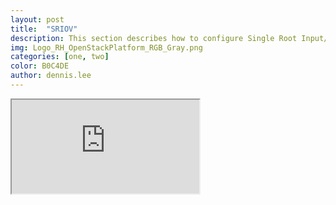 ```yaml
---
layout: post
title:  "SRIOV"
description: This section describes how to configure Single Root Input/Output Virtualization (SRIOV) compute node in Red Hat OpenStack version 13.
img: Logo_RH_OpenStackPlatform_RGB_Gray.png
categories: [one, two]
color: B0C4DE
author: dennis.lee
---
```




<iframe src="https://docs.google.com/document/d/e/2PACX-1vS21ICNIu2culcc1W69JRg0abQQutKRgbOikojQOZG_fKEHv8s9ak8X3Ys4KLUJJhwz2VQ4WvogxPoH/pub?embedded=true"></iframe>


